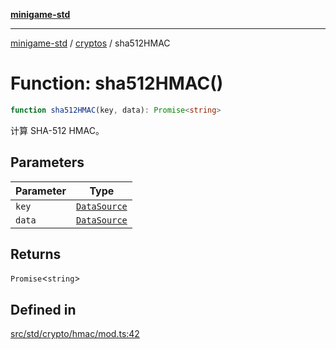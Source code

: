 [**minigame-std**](../../../README.md)

***

[minigame-std](../../../README.md) / [cryptos](../README.md) / sha512HMAC

# Function: sha512HMAC()

```ts
function sha512HMAC(key, data): Promise<string>
```

计算 SHA-512 HMAC。

## Parameters

| Parameter | Type |
| ------ | ------ |
| `key` | [`DataSource`](../../../type-aliases/DataSource.md) |
| `data` | [`DataSource`](../../../type-aliases/DataSource.md) |

## Returns

`Promise`\<`string`\>

## Defined in

[src/std/crypto/hmac/mod.ts:42](https://github.com/JiangJie/minigame-std/blob/8633d80114dee6c79033ec094d8233bd8263bedc/src/std/crypto/hmac/mod.ts#L42)
